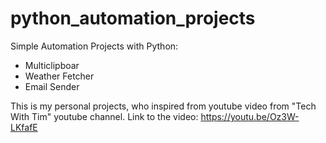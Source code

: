 # python_automation_projects
Simple Automation Projects with Python:
- Multiclipboar
- Weather Fetcher
- Email Sender

This is my personal projects, who inspired from youtube video from "Tech With Tim" youtube channel.
Link to the video: https://youtu.be/Oz3W-LKfafE
